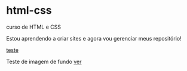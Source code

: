 # html-css
 curso de HTML e CSS

 Estou aprendendo a criar sites  e agora vou gerenciar meus repositório!

<a href="https://karennnnnn7.github.io/html-css/desafios/desafio02/pacote-projeto-d010/android">teste</a>

Teste de imagem de fundo
<a href= "https://karennnnnn7.github.io/html-css/exercicios/ex021/fundo005">ver</a>